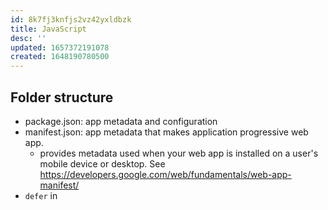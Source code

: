 ```yaml
---
id: 8k7fj3knfjs2vz42yxldbzk
title: JavaScript
desc: ''
updated: 1657372191078
created: 1648190780500
---
```


## Folder structure
- package.json: app metadata and configuration
- manifest.json: app metadata that makes application progressive web app.
    - provides metadata used when your web app is installed on a
      user's mobile device or desktop. See https://developers.google.com/web/fundamentals/web-app-manifest/
- `defer` in <script>


## Fundamentals
- browser
- v8 engine

## Debounce

- limiting the rate of execution of a particular function

## this

Free function invocations in javascript have `this` bound to the global scope.

